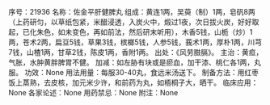 序号：21936
名称：佐金平肝健脾丸
组成：黄连1两，吴萸（制）1两，皂矾8两（上药研匀，以草纸包紧，米醋浸透，入炭火中，煅过1夜，次日拔火炭，好好取起，已化朱色，如未变色，再如前法，然后研末听用），木香5钱，山栀（炒）1两，苍术2两，扁豆5钱，草果3钱，槟榔5钱，人参5钱，莪术1两，厚朴1两，川芎7钱，山楂1两，甘草2钱，陈皮1两，香附1两。
出处：《风劳臌膈》。
主治：黄疸，气胀，水肿黄胖脾胃不健。
加减：如左胁有块或是瘀血，加干漆、桃仁各1两，丸服。
功效：None
用法用量：每服30-40丸，食远米汤送下。
制备方法：用红枣饭上蒸熟，去皮核，加元米少许，和前药为丸，如梧桐子大，晒干。
临床应用：None
各家论述：None
用药禁忌：None
附注：None
